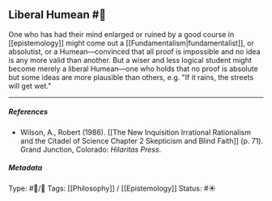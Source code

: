 ## Liberal Humean #🧠 

One who has had their mind enlarged or ruined by a good course in [[epistemology]] might come out a [[Fundamentalism|fundamentalist]], or absolutist, or a Humean—convinced that all proof is impossible and no idea is any more valid than another. But a wiser and less logical student might become merely a liberal Humean—one who holds that no proof is absolute but some ideas are more plausible than others, e.g. "If it rains, the streets will get wet."

___

##### References

- Wilson, A., Robert (1986). [[The New Inquisition Irrational Rationalism and the Citadel of Science Chapter 2 Skepticism and Blind Faith]] (p. 71). Grand Junction, Colorado: _Hilaritas Press_.

##### Metadata

Type: #🔵/🔵 
Tags: [[Philosophy]] / [[Epistemology]]
Status: #☀️ 